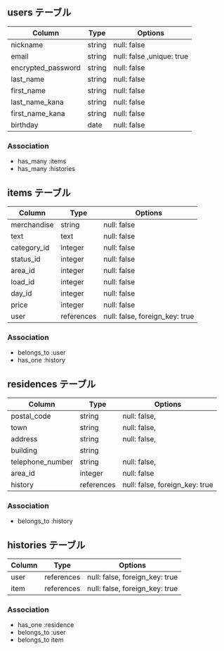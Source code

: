 ## users テーブル

| Column                 | Type   | Options     |
| ------------------     | ------ | ----------- |
| nickname               | string | null: false |
| email                  | string | null: false ,unique: true |
| encrypted_password     | string | null: false |
| last_name              | string | null: false |
| first_name             | string | null: false |
| last_name_kana         | string | null: false |
| first_name_kana        | string | null: false |
| birthday               | date   | null: false |


### Association

- has_many :items
- has_many :histories

## items テーブル

| Column                    | Type   | Options     |
| --------------------------| ------ | ----------- |
| merchandise               | string | null: false |
| text                      | text   | null: false |
| category_id               | integer | null: false |
| status_id                 | integer | null: false |
| area_id                   | integer | null: false |
| load_id                   | integer | null: false |
| day_id                    | integer | null: false |
| price                     | integer | null: false |
| user                      |references  | null: false, foreign_key: true |


### Association

- belongs_to :user
- has_one :history

## residences テーブル

| Column              | Type       | Options      |
| --------------------| ---------- | ------------ |
| postal_code         | string     | null: false, |
| town                | string     | null: false, |
| address             | string     | null: false, |
| building            | string     |
| telephone_number    | string     | null: false, |
| area_id             | integer    | null: false  |
| history             | references    | null: false, foreign_key: true |


### Association

- belongs_to :history


## histories テーブル

| Column              | Type       | Options                        |
| --------------------| ---------- | ------------------------------ |
| user                | references | null: false, foreign_key: true |
| item                | references | null: false, foreign_key: true |

### Association

- has_one :residence
- belongs_to :user
- belongs_to item